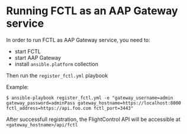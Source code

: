# Running FCTL as an AAP Gateway service

In order to run FCTL as AAP Gateway service, you need to:
 
 - start FCTL 
 - start AAP Gateway
 - install `ansible.platform` collection

Then run the `register_fctl.yml` playbook

Example:
```console
$ ansible-playbook register_fctl.yml -e "gateway_username=admin gateway_password=adminPass gateway_hostname=https://localhost:8000 fctl_address=https://api.foo.com fctl_port=3443"
```

After successfull registration, the FlightControl API will be accessible at `<gateway_hostname>/api/fctl`
